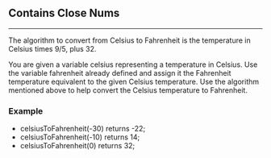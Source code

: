 ## Contains Close Nums
---
The algorithm to convert from Celsius to Fahrenheit is the temperature in Celsius times 9/5, plus 32.

You are given a variable celsius representing a temperature in Celsius. Use the variable fahrenheit already defined and assign it the Fahrenheit temperature equivalent to the given Celsius temperature. Use the algorithm mentioned above to help convert the Celsius temperature to Fahrenheit.

### Example
-   celsiusToFahrenheit(-30) returns -22;
-   celsiusToFahrenheit(-10) returns 14;
-   celsiusToFahrenheit(0) returns 32;